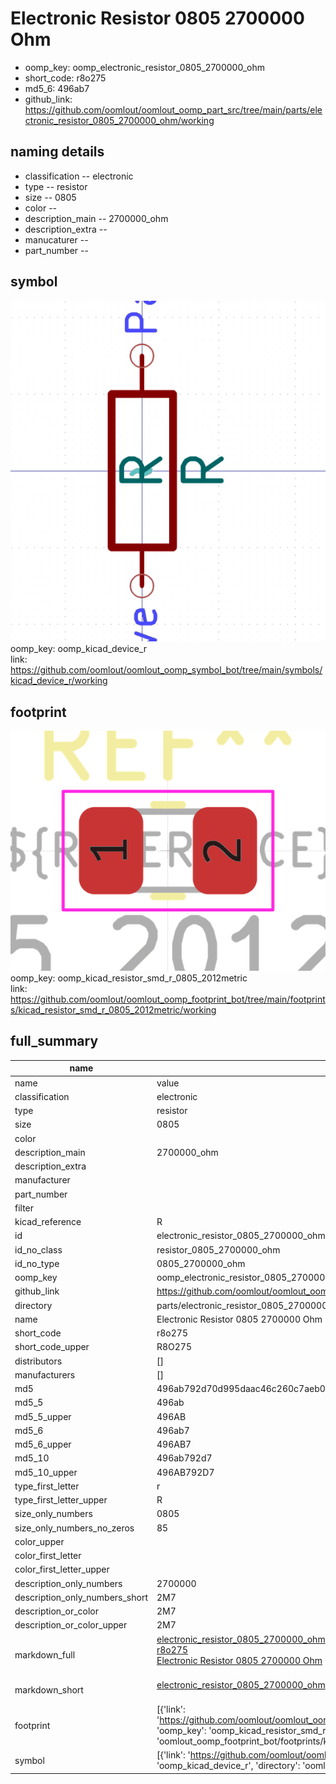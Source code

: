 # Electronic Resistor 0805 2700000 Ohm

  
* oomp_key: oomp_electronic_resistor_0805_2700000_ohm 
* short_code: r8o275
* md5_6: 496ab7  
* github_link: https://github.com/oomlout/oomlout_oomp_part_src/tree/main/parts/electronic_resistor_0805_2700000_ohm/working  
## naming details
* classification -- electronic
* type -- resistor
* size -- 0805
* color -- 
* description_main -- 2700000_ohm
* description_extra -- 
* manucaturer -- 
* part_number -- 



## symbol

![](symbol/0/working/working_600.png)  
oomp_key: oomp_kicad_device_r  
link: https://github.com/oomlout/oomlout_oomp_symbol_bot/tree/main/symbols/kicad_device_r/working  

## footprint

![](footprint/0/working/working_600.png)  
oomp_key: oomp_kicad_resistor_smd_r_0805_2012metric  
link: https://github.com/oomlout/oomlout_oomp_footprint_bot/tree/main/footprints/kicad_resistor_smd_r_0805_2012metric/working  

## full_summary
| name | value | 
| --- | --- | 
| name | value | 
| classification | electronic | 
| type | resistor | 
| size | 0805 | 
| color |  | 
| description_main | 2700000_ohm | 
| description_extra |  | 
| manufacturer |  | 
| part_number |  | 
| filter |  | 
| kicad_reference | R | 
| id | electronic_resistor_0805_2700000_ohm | 
| id_no_class | resistor_0805_2700000_ohm | 
| id_no_type | 0805_2700000_ohm | 
| oomp_key | oomp_electronic_resistor_0805_2700000_ohm | 
| github_link | https://github.com/oomlout/oomlout_oomp_part_src/tree/main/parts/electronic_resistor_0805_2700000_ohm/working | 
| directory | parts/electronic_resistor_0805_2700000_ohm | 
| name | Electronic Resistor 0805 2700000 Ohm | 
| short_code | r8o275 | 
| short_code_upper | R8O275 | 
| distributors | [] | 
| manufacturers | [] | 
| md5 | 496ab792d70d995daac46c260c7aeb0d | 
| md5_5 | 496ab | 
| md5_5_upper | 496AB | 
| md5_6 | 496ab7 | 
| md5_6_upper | 496AB7 | 
| md5_10 | 496ab792d7 | 
| md5_10_upper | 496AB792D7 | 
| type_first_letter | r | 
| type_first_letter_upper | R | 
| size_only_numbers | 0805 | 
| size_only_numbers_no_zeros | 85 | 
| color_upper |  | 
| color_first_letter |  | 
| color_first_letter_upper |  | 
| description_only_numbers | 2700000 | 
| description_only_numbers_short | 2M7 | 
| description_or_color | 2M7 | 
| description_or_color_upper | 2M7 | 
| markdown_full | [electronic_resistor_0805_2700000_ohm](https://github.com/oomlout/oomlout_oomp_part_src/tree/main/parts/electronic_resistor_0805_2700000_ohm/working)<br>[r8o275](https://github.com/oomlout/oomlout_oomp_part_src/tree/main/parts/electronic_resistor_0805_2700000_ohm/working)<br>[Electronic Resistor 0805 2700000 Ohm](https://github.com/oomlout/oomlout_oomp_part_src/tree/main/parts/electronic_resistor_0805_2700000_ohm/working)<br><br> | 
| markdown_short | [electronic_resistor_0805_2700000_ohm](https://github.com/oomlout/oomlout_oomp_part_src/tree/main/parts/electronic_resistor_0805_2700000_ohm/working)<br><br> | 
| footprint | [{'link': 'https://github.com/oomlout/oomlout_oomp_footprint_bot/tree/main/foootprntss/kicad_resistor_smd_r_0805_2012metric', 'oomp_key': 'oomp_kicad_resistor_smd_r_0805_2012metric', 'directory': 'oomlout_oomp_footprint_bot/footprints/kicad_resistor_smd_r_0805_2012metric//working/working.kicad_mod'}] | 
| symbol | [{'link': 'https://github.com/oomlout/oomlout_oomp_symbol_bot/tree/main/symbols/kicad_device_r', 'oomp_key': 'oomp_kicad_device_r', 'directory': 'oomlout_oomp_symbol_bot/symbols/kicad_device_r//working/working.kicad_sym'}] | 
